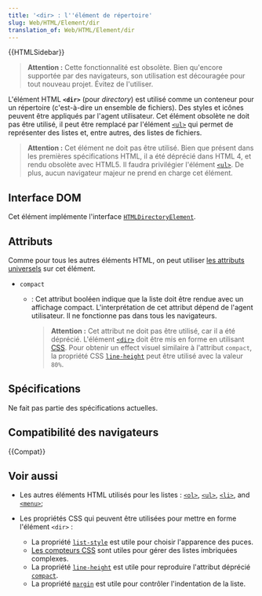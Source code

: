 ```yaml
---
title: '<dir> : l''élément de répertoire'
slug: Web/HTML/Element/dir
translation_of: Web/HTML/Element/dir
---
```


{{HTMLSidebar}}

> **Attention :** Cette fonctionnalité est obsolète. Bien qu'encore supportée par des navigateurs, son utilisation est découragée pour tout nouveau projet. Évitez de l'utiliser.

L'élément HTML **`<dir>`** (pour _directory_) est utilisé comme un conteneur pour un répertoire (c'est-à-dire un ensemble de fichiers). Des styles et icônes peuvent être appliqués par l'agent utilisateur. Cet élément obsolète ne doit pas être utilisé, il peut être remplacé par l'élément [`<ul>`](/fr/docs/Web/HTML/Element/ul) qui permet de représenter des listes et, entre autres, des listes de fichiers.

> **Attention :** Cet élément ne doit pas être utilisé. Bien que présent dans les premières spécifications HTML, il a été déprécié dans HTML 4, et rendu obsolète avec HTML5. Il faudra privilégier l'élément [`<ul>`](/fr/docs/Web/HTML/Element/ul). De plus, aucun navigateur majeur ne prend en charge cet élément.

## Interface DOM

Cet élément implémente l'interface [`HTMLDirectoryElement`](/fr/docs/Web/API/HTMLDirectoryElement).

## Attributs

Comme pour tous les autres éléments HTML, on peut utiliser [les attributs universels](/fr/docs/Web/HTML/Global_attributes) sur cet élément.

- `compact`

  - : Cet attribut booléen indique que la liste doit être rendue avec un affichage compact. L'interprétation de cet attribut dépend de l'agent utilisateur. Il ne fonctionne pas dans tous les navigateurs.

    > **Attention :** Cet attribut ne doit pas être utilisé, car il a été déprécié. L'élément [`<dir>`](/fr/docs/Web/HTML/Element/dir) doit être mis en forme en utilisant [CSS](/fr/docs/Web/CSS). Pour obtenir un effect visuel similaire à l'attribut `compact`, la propriété CSS [`line-height`](/fr/docs/Web/CSS/line-height) peut être utilisé avec la valeur `80%`.

## Spécifications

Ne fait pas partie des spécifications actuelles.

## Compatibilité des navigateurs

{{Compat}}

## Voir aussi

- Les autres éléments HTML utilisés pour les listes : [`<ol>`](/fr/docs/Web/HTML/Element/ol), [`<ul>`](/fr/docs/Web/HTML/Element/ul), [`<li>`](/fr/docs/Web/HTML/Element/li), and [`<menu>`](/fr/docs/Web/HTML/Element/menu);
- Les propriétés CSS qui peuvent être utilisées pour mettre en forme l'élément `<dir>` :

  - La propriété [`list-style`](/fr/docs/Web/CSS/list-style) est utile pour choisir l'apparence des puces.
  - [Les compteurs CSS](/fr/docs/Web/CSS/CSS_Lists_and_Counters/Using_CSS_counters) sont utiles pour gérer des listes imbriquées complexes.
  - La propriété [`line-height`](/fr/docs/Web/CSS/line-height) est utile pour reproduire l'attribut déprécié [`compact`](/fr/docs/Web/HTML/Element/dir#attr-compact).
  - La propriété [`margin`](/fr/docs/Web/CSS/margin) est utile pour contrôler l'indentation de la liste.
